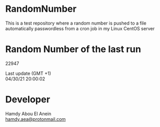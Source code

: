 # RandomNumber    
This is a test repository where a random number is pushed to a file automatically passwordless from a cron job in my Linux CentOS server    
# Random Number of the last run   
22947
      
Last update (GMT +1)    
04/30/21 20:00:02
# Developer    
Hamdy Abou El Anein   
hamdy.aea@protonmail.com
